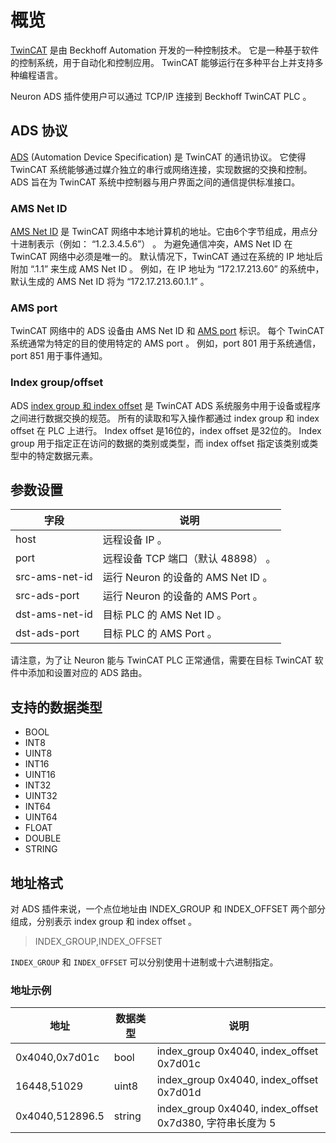 # 概览

[TwinCAT] 是由 Beckhoff Automation 开发的一种控制技术。
它是一种基于软件的控制系统，用于自动化和控制应用。
TwinCAT 能够运行在多种平台上并支持多种编程语言。

Neuron ADS 插件使用户可以通过 TCP/IP 连接到 Beckhoff TwinCAT PLC 。

## ADS 协议

[ADS] (Automation Device Specification) 是 TwinCAT 的通讯协议。
它使得 TwinCAT 系统能够通过媒介独立的串行或网络连接，实现数据的交换和控制。
ADS 旨在为 TwinCAT 系统中控制器与用户界面之间的通信提供标准接口。

### AMS Net ID

[AMS Net ID] 是 TwinCAT 网络中本地计算机的地址。它由6个字节组成，用点分十进制表示（例如： “1.2.3.4.5.6”） 。
为避免通信冲突，AMS Net ID 在 TwinCAT 网络中必须是唯一的。
默认情况下，TwinCAT 通过在系统的 IP 地址后附加 “.1.1” 来生成 AMS Net ID 。
例如，在 IP 地址为 “172.17.213.60” 的系统中， 默认生成的 AMS Net ID 将为 “172.17.213.60.1.1” 。

### AMS port

TwinCAT 网络中的 ADS 设备由 AMS Net ID 和 [AMS port] 标识。
每个 TwinCAT 系统通常为特定的目的使用特定的 AMS port 。
例如，port 801 用于系统通信，port 851 用于事件通知。

### Index group/offset

ADS [index group 和 index offset] 是 TwinCAT ADS 系统服务中用于设备或程序之间进行数据交换的规范。
所有的读取和写入操作都通过 index group 和 index offset 在 PLC 上进行。
Index offset 是16位的，index offset 是32位的。
Index group 用于指定正在访问的数据的类别或类型，而 index offset 指定该类别或类型中的特定数据元素。

## 参数设置

| 字段            | 说明                                                         |
| --------------- | ------------------------------------------------------------ |
| host            | 远程设备 IP 。                                               |
| port            | 远程设备 TCP 端口（默认 48898） 。                           |
| src-ams-net-id  | 运行 Neuron 的设备的 AMS Net ID 。                           |
| src-ads-port    | 运行 Neuron 的设备的 AMS Port 。                             |
| dst-ams-net-id  | 目标 PLC 的 AMS Net ID 。                                    |
| dst-ads-port    | 目标 PLC 的 AMS Port 。                                      |

请注意，为了让 Neuron 能与 TwinCAT PLC 正常通信，需要在目标 TwinCAT 软件中添加和设置对应的 ADS 路由。

## 支持的数据类型

* BOOL
* INT8
* UINT8
* INT16
* UINT16
* INT32
* UINT32
* INT64
* UINT64
* FLOAT
* DOUBLE
* STRING

## 地址格式

对 ADS 插件来说，一个点位地址由 INDEX_GROUP 和 INDEX_OFFSET 两个部分组成，分别表示 index group 和 index offset 。

> INDEX_GROUP,INDEX_OFFSET</span>

`INDEX_GROUP` 和 `INDEX_OFFSET` 可以分别使用十进制或十六进制指定。

### 地址示例

| 地址            | 数据类型           | 说明                        |
| --------------- | ------------------ | --------------------------------------------------------- |
| 0x4040,0x7d01c  | bool               | index_group 0x4040, index_offset 0x7d01c                  |
| 16448,51029     | uint8              | index_group 0x4040, index_offset 0x7d01d                  |
| 0x4040,512896.5 | string             | index_group 0x4040, index_offset 0x7d380, 字符串长度为 5  |

[TwinCAT]: https://www.beckhoff.com/en-us/products/automation/twincat/
[ADS]: https://infosys.beckhoff.com/english.php?content=../content/1033/tcadscommon/12440276875.html
[AMS Net ID]: https://infosys.beckhoff.com/english.php?content=../content/1033/tc3_userinterface/3813966475.html
[AMS port]: https://infosys.beckhoff.com/english.php?content=../content/1033/tcplclib_tc2_system/31064331.html
[index group 和 index offset]: https://infosys.beckhoff.com/english.php?content=../content/1033/tcadscommon/12495372427.html
